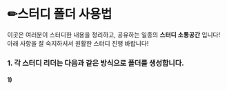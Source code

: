# ✏스터디 폴더 사용법

이곳은 여러분이 스터디한 내용을 정리하고, 공유하는 일종의 **스터디 소통공간** 입니다! </br>
아래 사항을 잘 숙지하셔서 원활한 스터디 진행 바랍니다!

###
###
### 1. 각 스터디 리더는 다음과 같은 방식으로 폴더를 생성합니다.
#### 1) 

